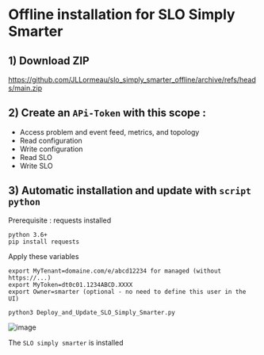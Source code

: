# Offline installation for SLO Simply Smarter

## 1) Download ZIP

https://github.com/JLLormeau/slo_simply_smarter_offline/archive/refs/heads/main.zip

## 2) Create an `APi-Token` with this scope :

 - Access problem and event feed, metrics, and topology
 - Read configuration 
 - Write configuration
 - Read SLO
 - Write SLO
 
  
## 3) Automatic installation and update with `script python`
Prerequisite : requests installed 
 
    python 3.6+
    pip install requests
 
Apply these variables
     
    export MyTenant=domaine.com/e/abcd12234 for managed (without https://...)
    export MyToken=dt0c01.1234ABCD.XXXX
    export Owner=smarter (optional - no need to define this user in the UI)
       
    python3 Deploy_and_Update_SLO_Simply_Smarter.py
    
   ![image](https://user-images.githubusercontent.com/40337213/211930107-21d89c32-55fa-4dfb-a36d-6ce6b1182ffb.png)  
  
 The `SLO simply smarter` is installed 

 

